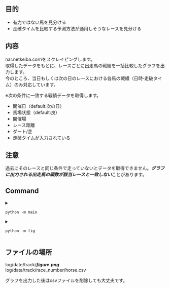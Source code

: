 ## 目的
- 有力ではない馬を見分ける
- 走破タイムを比較する予測方法が通用しそうなレースを見分ける
## 内容
nar.netkeiba.coｍをスクレイピングします。  
取得したデータをもとに、レースごとに出走馬の戦績を一括比較したグラフを出力します。  
今のところ、当日もしくは次の日のレースにおける各馬の戦績（日時‐走破タイム）のみ対応しています。
  
※次の条件に一致する戦績データを取得します。
- 開催日（default:次の日）    
- 馬場状態（default:良）  
- 開催場  
- レース距離  
- ダート/芝  
- 走破タイムが入力されている  

## 注意
過去にそのレースと同じ条件で走っていないとデータを取得できません。***グラフに出力される出走馬の頭数が該当レースと一致しない***ことがあります。  

## Command
<details>
<summary>

```python -m main```

</summary>

main.pyを起動します。
```
<output>
[Default:tomorrow, 1key:today]
```  
| 分析したい日 | 入力の長さ |
|:-|-:|
| 明日 | 0 |
| 今日 | 1 |

明日のグラフを作成したいときは何も入力しないでエンターキーを押します。今日のグラフなら、aでもkでもよいのでひとつキーを入力してエンターキーを押します。
</details>

<details>
<summary>

```python -m fig```
</summary>

fig.pyを起動します。※main.pyの後に実行してください。  
```
<output>
[Default:tomorrow, 1key:today]
```
| 分析したい日 | 入力の長さ |
|:-|-:|
| 明日 | 0 |
| 今日 | 1 |

明日のグラフを作成したいときは何も入力しないでエンターキーを押します。今日のグラフなら、aでもkでもよいのでひとつキーを入力してエンターキーを押します。
</details>
  
## ファイルの場所  
log/date/track/***figure.png***  
log/data/track/race_number/horse.csv  
  
グラフを出力した後はcsvファイルを削除しても大丈夫です。
